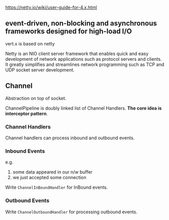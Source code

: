 
https://netty.io/wiki/user-guide-for-4.x.html

## event-driven, non-blocking and asynchronous frameworks designed for high-load I/O

vert.x is based on netty 

Netty is an NIO client server framework that enables quick and easy development of network applications such as protocol servers and clients. It greatly simplifies and streamlines network programming such as TCP and UDP socket server development.


## Channel

Abstraction on top of socket.

ChannelPipeline is doubly linked list of Channel Handlers. 
**The core idea is interceptor pattern**.


### Channel Handlers

Channel handlers can process inbound and outbound events.

### Inbound Events

e.g.
1. some data appeared in our n/w buffer
2. we just accepted some connection

Write `ChannelInBoundHandler` for InBound events.

### Outbound Events

Write `ChannelOutboundHandler` for processing outbound events.
